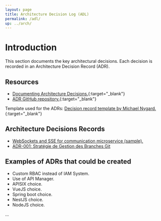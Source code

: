 ```yaml
---
layout: page
title: Architecture Decision Log (ADL)
permalink: /adl/
up: ../arch/
---
```


# Introduction

This section documents the key architectural decisions. Each decision is recorded in an Architecture Decision Record (ADR). 

## Resources

- [Documenting Architecture Decisions.](https://cognitect.com/blog/2011/11/15/documenting-architecture-decisions){:target="_blank"}
- [ADR GitHub repository.](https://github.com/joelparkerhenderson/architecture-decision-record?tab=readme-ov-file#what-is-an-architecture-decision-record){:target="_blank"}

Template used for the ADRs: [Decision record template by Michael Nygard.](https://github.com/joelparkerhenderson/architecture-decision-record/tree/main/locales/en/templates/decision-record-template-by-michael-nygard){:target="_blank"}


## Architecture Decisions Records

- [WebSockets and SSE for communication microservice (sample).](../adr-websockets-and-sse/)
- [ADR-001: Stratégie de Gestion des Branches Git](../adr-001-branch-management/)

## Examples of ADRs that could be created
- Custom RBAC instead of IAM System.
- Use of API Manager.
- APISIX choice.
- VueJS choice.
- Spring boot choice.
- NestJS choice.
- NodeJS choice.

...

